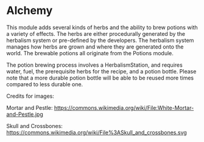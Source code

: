 Alchemy
============

This module adds several kinds of herbs and the ability to brew potions with a variety of effects. The herbs are either
procedurally generated by the herbalism system or pre-defined by the developers. The herbalism system manages how herbs
are grown and where they are generated onto the world. The brewable potions all originate from the Potions module.

The potion brewing process involves a HerbalismStation, and requires water, fuel, the prerequisite herbs for the
recipe, and a potion bottle. Please note that a more durable potion bottle will be able to be reused more times compared
to less durable one.

Credits for images:

Mortar and Pestle: https://commons.wikimedia.org/wiki/File:White-Mortar-and-Pestle.jpg

Skull and Crossbones: https://commons.wikimedia.org/wiki/File%3ASkull_and_crossbones.svg